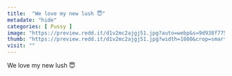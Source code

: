 ```yaml
---
title:  "We love my new lush 😇"
metadate: "hide"
categories: [ Pussy ]
image: "https://preview.redd.it/d1v2mc2ajgj51.jpg?auto=webp&s=9d938f775b0f76699119d982840e1c73a4a054ff"
thumb: "https://preview.redd.it/d1v2mc2ajgj51.jpg?width=1080&crop=smart&auto=webp&s=b287f5a90dfce6ddf80841588acf320cb90c2155"
visit: ""
---
```

We love my new lush 😇
